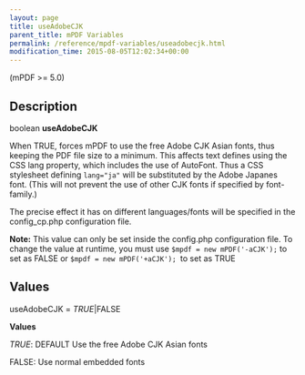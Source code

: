 ```yaml
---
layout: page
title: useAdobeCJK
parent_title: mPDF Variables
permalink: /reference/mpdf-variables/useadobecjk.html
modification_time: 2015-08-05T12:02:34+00:00
---
```




<p>(mPDF &gt;= 5.0)</p>
<h2>Description</h2>
<p class="manual_block">boolean <b>useAdobeCJK</b></p>
<p>When <span class="smallblock">TRUE</span>, forces mPDF to use the free Adobe CJK Asian fonts, thus keeping the PDF file size to a minimum. This affects text defines using the CSS <span class="parameter">lang</span> property, which includes the use of AutoFont. Thus a CSS stylesheet defining <code>lang="ja"</code> will be substituted by the Adobe Japanes font. (This will not prevent the use of other CJK fonts if specified by font-family.)</p>
<p>The precise effect it has on different languages/fonts will be specified in the <span class="filename">config_cp.php</span> configuration file.</p>

<div class="alert alert-info" role="alert"><strong>Note:</strong> This value can only be set inside the <span class="filename">config.php</span> configuration file. To change the value at runtime, you must use <code>$mpdf = new mPDF('-aCJK');</code> to set as <span class="smallblock">FALSE</span> or <code>$mpdf = new mPDF('+aCJK'); </code>to set as <span class="smallblock">TRUE</span></div>
<h2>Values</h2>
<p class="manual_param_dt"><span class="parameter">useAdobeCJK</span> = <i><span class="smallblock">TRUE</span></i>|<span class="smallblock">FALSE</span></p>
<p class="manual_param_dd"><b>Values</b>

<i><span class="smallblock">TRUE</span></i>: <span class="smallblock">DEFAULT</span> Use the free Adobe CJK Asian fonts

<span class="smallblock">FALSE</span>: Use normal embedded fonts</p>
<p>&nbsp;</p>
<p>&nbsp;</p>
